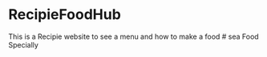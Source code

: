 # RecipieFoodHub
This is a Recipie website to see a menu and how to make a food # sea Food Specially 
